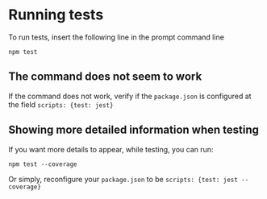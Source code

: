 # Running tests
To run tests, insert the following line in the prompt command line
```
npm test
```
## The command does not seem to work
If the command does not work, verify if the ```package.json``` is configured at the field ```scripts: {test: jest}```

## Showing more detailed information when testing
If you want more details to appear, while testing, you can run:
```
npm test --coverage
```
Or simply, reconfigure your ```package.json``` to be ```scripts: {test: jest --coverage}```
